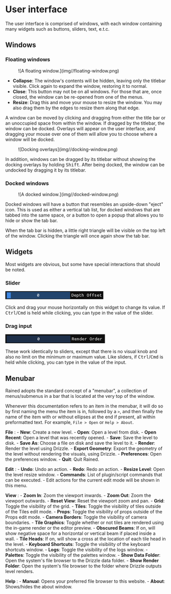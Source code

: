# User interface
The user interface is comprised of windows, with each window containing many widgets such as buttons, sliders, text, e.t.c.

## Windows
### Floating windows

<figure markdown="span">
    ![A floating window.](img//floating-window.png)
</figure>

- **Collapse**: The window's contents will be hidden, leaving only the titlebar visible. Click again to expand the window, restoring it to normal.
- **Close**: This button may not be on all windows. For those that are, once closed, the window can be re-opened from one of the menus.
- **Resize**: Drag this and move your mouse to resize the window. You may also drag them by the edges to resize them along that edge.

A window can be moved by clicking and dragging from either the title bar or an unoccupied space from within the window. If dragged by the titlebar, the window can be docked. Overlays will appear on the user interface, and dragging your mouse over one of them will allow you to choose where a window will be docked.

<figure markdown="span">
    ![Docking overlays](img//docking-window.png)
</figure>

In addition, windows can be dragged by its titlebar without showing the docking overlays by holding <kbd>Shift</kbd>. After being docked, the window can be undocked by dragging it by its titlebar.

### Docked windows

<figure markdown="span">
    ![A docked window.](img//docked-window.png)
</figure>

Docked windows will have a button that resembles an upside-down "eject" icon. This is used as either a vertical tab list, for docked windows that are tabbed into the same space, or a button to open a popup that allows you to hide or show the tab bar.

When the tab bar is hidden, a little right triangle will be visible on the top left of the window. Clicking the triangle will once again show the tab bar.

## Widgets
Most widgets are obvious, but some have special interactions that should be noted.

### Slider
![Slider](img//slider.png)

Click and drag your mouse horizontally on this widget to change its value.
If <kbd>Ctrl</kbd>/<kbd>Cmd</kbd> is held while clicking, you can type in the value of the slider.

### Drag input
![Drag input](img//draginput.png)

These work identically to sliders, except that there is no visual knob and also no limit on the minimum or maximum value.
Like sliders, if <kbd>Ctrl</kbd>/<kbd>Cmd</kbd> is held while clicking, you can type in the value of the input.

## Menubar
Rained adopts the standard concept of a "menubar", a collection of menus/submenus in a bar that is located at the very top of the window.

Whenever this documentation refers to an item in the menubar, it will do so by first naming the menu the item is in, followed by a `>`, and then finally the name of the item with or without ellipses at the end if present, all within preformatted text. For example, `File > Open` or `Help > About`.

**File**
:   - **New**: Create a new level.
    - **Open**: Open a level from disk.
    - **Open Recent**: Open a level that was recently opened.
    - **Save**: Save the level to disk.
    - **Save As**: Choose a file on disk and save the level to it.
    - **Render**: Render the level using Drizzle.
    - **Export Geometry**: Export the geometry of the level without rendering the visuals, using Drizzle.
    - **Preferences**: Open the preferences window.
    - **Quit**: Quit Rained.

**Edit**
:   - **Undo**: Undo an action.
    - **Redo**: Redo an action.
    - **Resize Level**: Open the level resize window.
    - **Commands**: List of plugin/script commands that can be executed.
    - Edit actions for the current edit mode will be shown in this menu.

**View**
:   - **Zoom In**: Zoom the viewport inwards.
    - **Zoom Out**: Zoom the viewport outwards.
    - **Reset View**: Reset the viewport zoom and pan.
    - **Grid**: Toggle the visibility of the grid.
    - **Tiles**: Toggle the visibility of tiles outside of the Tiles edit mode.
    - **Props**: Toggle the visibility of props outside of the Props edit mode.
    - **Camera Borders**: Toggle the visibility of camera boundaries.
    - **Tile Graphics**: Toggle whether or not tiles are rendered using the in-game render or the editor preview.
    - **Obscured Beams**: If on, will show negative space for a horizontal or vertical beam if placed inside a wall.
    - **Tile Heads**: If on, will show a cross at the location of each tile head in the level.
    - **Keyboard Shortcuts**: Toggle the visibility of the keyboard shortcuts window.
    - **Logs**: Toggle the visibility of the logs window.
    - **Palettes**: Toggle the visibility of the palettes window.
    - **Show Data Folder**: Open the system's file browser to the Drizzle data folder.
    - **Show Render Folder**: Open the system's file browser to the folder where Drizzle outputs level renders.

**Help**
:   - **Manual**: Opens your preferred file browser to this website.
    - **About**: Shows/hides the about window.
